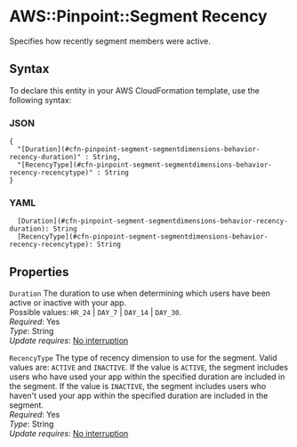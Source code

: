 # AWS::Pinpoint::Segment Recency<a name="aws-properties-pinpoint-segment-segmentdimensions-behavior-recency"></a>

Specifies how recently segment members were active\.

## Syntax<a name="aws-properties-pinpoint-segment-segmentdimensions-behavior-recency-syntax"></a>

To declare this entity in your AWS CloudFormation template, use the following syntax:

### JSON<a name="aws-properties-pinpoint-segment-segmentdimensions-behavior-recency-syntax.json"></a>

```
{
  "[Duration](#cfn-pinpoint-segment-segmentdimensions-behavior-recency-duration)" : String,
  "[RecencyType](#cfn-pinpoint-segment-segmentdimensions-behavior-recency-recencytype)" : String
}
```

### YAML<a name="aws-properties-pinpoint-segment-segmentdimensions-behavior-recency-syntax.yaml"></a>

```
  [Duration](#cfn-pinpoint-segment-segmentdimensions-behavior-recency-duration): String
  [RecencyType](#cfn-pinpoint-segment-segmentdimensions-behavior-recency-recencytype): String
```

## Properties<a name="aws-properties-pinpoint-segment-segmentdimensions-behavior-recency-properties"></a>

`Duration` <a name="cfn-pinpoint-segment-segmentdimensions-behavior-recency-duration"></a>
The duration to use when determining which users have been active or inactive with your app\.  
Possible values: `HR_24` \| `DAY_7` \| `DAY_14` \| `DAY_30`\.  
_Required_: Yes  
_Type_: String  
_Update requires_: [No interruption](https://docs.aws.amazon.com/AWSCloudFormation/latest/UserGuide/using-cfn-updating-stacks-update-behaviors.html#update-no-interrupt)

`RecencyType` <a name="cfn-pinpoint-segment-segmentdimensions-behavior-recency-recencytype"></a>
The type of recency dimension to use for the segment\. Valid values are: `ACTIVE` and `INACTIVE`\. If the value is `ACTIVE`, the segment includes users who have used your app within the specified duration are included in the segment\. If the value is `INACTIVE`, the segment includes users who haven't used your app within the specified duration are included in the segment\.  
_Required_: Yes  
_Type_: String  
_Update requires_: [No interruption](https://docs.aws.amazon.com/AWSCloudFormation/latest/UserGuide/using-cfn-updating-stacks-update-behaviors.html#update-no-interrupt)
